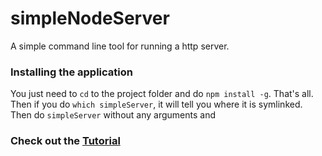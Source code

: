 simpleNodeServer
================

A simple command line tool for running a http server.

### Installing the application ###

You just need to `cd` to the project folder and do `npm install -g`. That's all. Then if you do `which simpleServer`, it will tell you where it is symlinked. Then do `simpleServer` without any arguments and 

### Check out the [Tutorial](http://frontendgods.com/build-a-simple-command-line-application-with-nodejs/) ###
